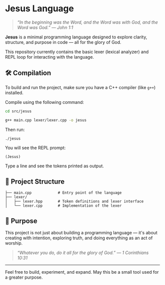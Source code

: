 # Jesus Language

> _“In the beginning was the Word, and the Word was with God, and the Word was God.” — John 1:1_

**Jesus** is a minimal programming language designed to explore clarity, structure, and purpose in code — all for the glory of God.

This repository currently contains the basic lexer (lexical analyzer) and REPL loop for interacting with the language.

## 🛠 Compilation

To build and run the project, make sure you have a C++ compiler (like `g++`) installed.

Compile using the following command:

```bash
cd src/jesus

g++ main.cpp lexer/lexer.cpp -o jesus
```

Then run:

```bash
./jesus
```

You will see the REPL prompt:

```
(Jesus)
```

Type a line and see the tokens printed as output.

## 📁 Project Structure

```
├── main.cpp            # Entry point of the language
├── lexer/
│   ├── lexer.hpp       # Token definitions and lexer interface
│   └── lexer.cpp       # Implementation of the lexer
```

## 🙏 Purpose

This project is not just about building a programming language — it's about creating with intention, exploring truth, and doing everything as an act of worship.

> _“Whatever you do, do it all for the glory of God.” — 1 Corinthians 10:31_

---

Feel free to build, experiment, and expand. May this be a small tool used for a greater purpose.

